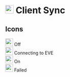 # <img src="https://raw.githubusercontent.com/Risingson/eedocs/master/docs/images/Marker-100_off.png" width="26" height="26" > Client Sync


## Icons
<img src="https://raw.githubusercontent.com/Risingson/eedocs/master/docs/images/Marker-100_off.png" width="24" height="24" > Off<br>
<img src="https://raw.githubusercontent.com/Risingson/eedocs/master/docs/images/Marker-100_standby.png" width="24" height="24" > Connecting to EVE<br>
<img src="https://raw.githubusercontent.com/Risingson/eedocs/master/docs/images/Marker-100_on.png" width="24" height="24" > On<br>
<img src="https://raw.githubusercontent.com/Risingson/eedocs/master/docs/images/Marker-100_fail.png" width="24" height="24" > Failed<br>
<!--stackedit_data:
eyJoaXN0b3J5IjpbMjAyODc3NjYyMSwtMTUxMDUyNjA5MSwtMT
M0NTg1MzI3OV19
-->